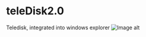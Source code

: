 # teleDisk2.0
Teledisk, integrated into windows explorer
![Image alt](https://github.com/Rikki1004/img/blob/main/teleDisk/dwld.jpg)

